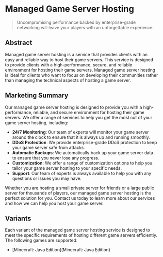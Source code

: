# Managed Game Server Hosting

> Uncompromising performance backed by enterprise-grade networking will leave your players with an unforgettable experience.

## Abstract

Managed game server hosting is a service that provides clients with an easy and reliable way to host their game servers. This service is designed to provide clients with a high-performance, secure, and reliable environment for hosting their game servers. Managed game server hosting is ideal for clients who want to focus on developing their communities rather than managing the technical aspects of hosting a game server.

## Marketing Summary

Our managed game server hosting is designed to provide you with a high-performance, reliable, and secure environment for hosting their game servers. We offer a range of services to help you get the most out of your game server hosting, including:

- **24/7 Monitoring**: Our team of experts will monitor your game server around the clock to ensure that it is always up and running smoothly.
- **DDoS Protection**: We provide enterprise-grade DDoS protection to keep your game server safe from attacks.
- **Automatic Backups**: We automatically back up your game server data to ensure that you never lose any progress.
- **Customization**: We offer a range of customization options to help you tailor your game server hosting to your specific needs.
- **Support**: Our team of experts is always available to help you with any questions or issues you may have.

Whether you are hosting a small private server for friends or a large public server for thousands of players, our managed game server hosting is the perfect solution for you. Contact us today to learn more about our services and how we can help you host your game server.

## Variants

Each variant of the managed game server hosting service is designed to meet the specific requirements of hosting different game servers efficiently. The following games are supported:

- [Minecraft: Java Edition](Minecraft: Java Edition)
